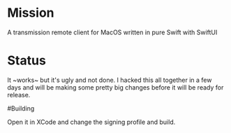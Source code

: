 # Mission

A transmission remote client for MacOS written in pure Swift with SwiftUI

# Status

It ~works~ but it's ugly and not done. I hacked this all together in a few days and will be making some pretty big changes before it will be ready for release.

#Building

Open it in XCode and change the signing profile and build.
